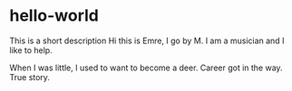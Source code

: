 # hello-world
This is a short description
Hi this is Emre, I go by M. I am a musician and I like to help.

When I was little, I used to want to become a deer. Career got in the way. True story.
